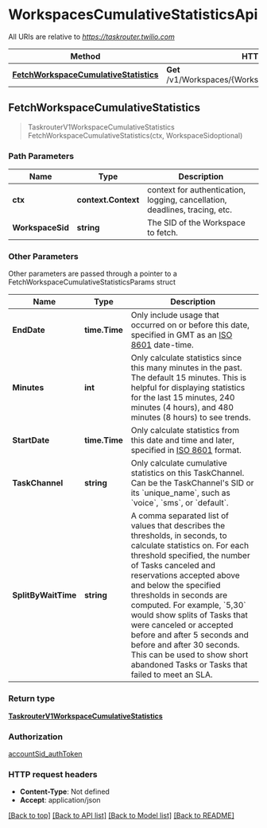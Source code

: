 # WorkspacesCumulativeStatisticsApi

All URIs are relative to *https://taskrouter.twilio.com*

Method | HTTP request | Description
------------- | ------------- | -------------
[**FetchWorkspaceCumulativeStatistics**](WorkspacesCumulativeStatisticsApi.md#FetchWorkspaceCumulativeStatistics) | **Get** /v1/Workspaces/{WorkspaceSid}/CumulativeStatistics | 



## FetchWorkspaceCumulativeStatistics

> TaskrouterV1WorkspaceCumulativeStatistics FetchWorkspaceCumulativeStatistics(ctx, WorkspaceSidoptional)



### Path Parameters


Name | Type | Description
------------- | ------------- | -------------
**ctx** | **context.Context** | context for authentication, logging, cancellation, deadlines, tracing, etc.
**WorkspaceSid** | **string** | The SID of the Workspace to fetch.

### Other Parameters

Other parameters are passed through a pointer to a FetchWorkspaceCumulativeStatisticsParams struct


Name | Type | Description
------------- | ------------- | -------------
**EndDate** | **time.Time** | Only include usage that occurred on or before this date, specified in GMT as an [ISO 8601](https://en.wikipedia.org/wiki/ISO_8601) date-time.
**Minutes** | **int** | Only calculate statistics since this many minutes in the past. The default 15 minutes. This is helpful for displaying statistics for the last 15 minutes, 240 minutes (4 hours), and 480 minutes (8 hours) to see trends.
**StartDate** | **time.Time** | Only calculate statistics from this date and time and later, specified in [ISO 8601](https://en.wikipedia.org/wiki/ISO_8601) format.
**TaskChannel** | **string** | Only calculate cumulative statistics on this TaskChannel. Can be the TaskChannel&#39;s SID or its &#x60;unique_name&#x60;, such as &#x60;voice&#x60;, &#x60;sms&#x60;, or &#x60;default&#x60;.
**SplitByWaitTime** | **string** | A comma separated list of values that describes the thresholds, in seconds, to calculate statistics on. For each threshold specified, the number of Tasks canceled and reservations accepted above and below the specified thresholds in seconds are computed. For example, &#x60;5,30&#x60; would show splits of Tasks that were canceled or accepted before and after 5 seconds and before and after 30 seconds. This can be used to show short abandoned Tasks or Tasks that failed to meet an SLA.

### Return type

[**TaskrouterV1WorkspaceCumulativeStatistics**](TaskrouterV1WorkspaceCumulativeStatistics.md)

### Authorization

[accountSid_authToken](../README.md#accountSid_authToken)

### HTTP request headers

- **Content-Type**: Not defined
- **Accept**: application/json

[[Back to top]](#) [[Back to API list]](../README.md#documentation-for-api-endpoints)
[[Back to Model list]](../README.md#documentation-for-models)
[[Back to README]](../README.md)


